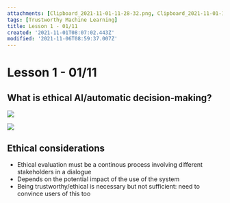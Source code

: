 ```yaml
---
attachments: [Clipboard_2021-11-01-11-28-32.png, Clipboard_2021-11-01-11-29-45.png]
tags: [Trustworthy Machine Learning]
title: Lesson 1 - 01/11
created: '2021-11-01T08:07:02.443Z'
modified: '2021-11-06T08:59:37.007Z'
---
```


# Lesson 1 - 01/11

## What is ethical AI/automatic decision-making?

![](@attachment/Clipboard_2021-11-01-11-28-32.png)

![](@attachment/Clipboard_2021-11-01-11-29-45.png)

## Ethical considerations

- Ethical evaluation must be a continous process involving different stakeholders in a dialogue
- Depends on the potential impact of the use of the system
- Being trustworthy/ethical is necessary but not sufficient: need to convince users of this too
